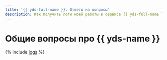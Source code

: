 ```yaml
---
title: '{{ yds-full-name }}. Ответы на вопросы'
description: Как получить логи моей работы в сервисе {{ yds-full-name }}? Ответы на этот и другие вопросы в данной статье.
---
```


# Общие вопросы про {{ yds-name }}

{% include [logs](../../_qa/logs.md) %}
